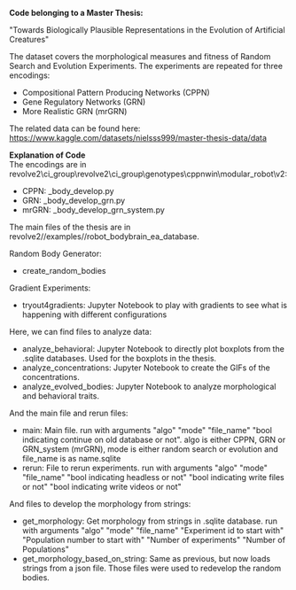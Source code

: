 **Code belonging to a Master Thesis:** <br />

  "Towards Biologically Plausible Representations in the Evolution of Artificial Creatures"<br />

The dataset covers the morphological measures and fitness of Random Search and Evolution Experiments. The experiments are repeated for three encodings: <br />

* Compositional Pattern Producing Networks (CPPN) <br />
* Gene Regulatory Networks (GRN) <br />
* More Realistic GRN (mrGRN) <br />

The related data can be found here: https://www.kaggle.com/datasets/nielsss999/master-thesis-data/data <br />

**Explanation of Code** <br />
The encodings are in revolve2\ci_group\revolve2\ci_group\genotypes\cppnwin\modular_robot\v2\: <br />

* CPPN: _body_develop.py <br />
* GRN: _body_develop_grn.py <br />
* mrGRN: _body_develop_grn_system.py <br />

The main files of the thesis are in revolve2//examples//robot_bodybrain_ea_database. <br />

Random Body Generator: <br />
* create_random_bodies <br />

Gradient Experiments: <br />
* tryout4gradients: Jupyter Notebook to play with gradients to see what is happening with different configurations <br />

Here, we can find files to analyze data: <br />
* analyze_behavioral: Jupyter Notebook to directly plot boxplots from the .sqlite databases. Used for the boxplots in the thesis. <br />
* analyze_concentrations: Jupyter Notebook to create the GIFs of the concentrations.  <br />
* analyze_evolved_bodies: Jupyter Notebook to analyze morphological and behavioral traits. <br />

And the main file and rerun files: <br />
* main: Main file. run with arguments "algo" "mode" "file_name" "bool indicating continue on old database or not". algo is either CPPN, GRN or GRN_system (mrGRN), mode is either random search or evolution and file_name is as name.sqlite <br />
* rerun: File to rerun experiments. run with arguments "algo" "mode" "file_name" "bool indicating headless or not" "bool indicating write files or not" "bool indicating write videos or not" <br />

And files to develop the morphology from strings: <br />
* get_morphology: Get morphology from strings in .sqlite database. run with arguments "algo" "mode" "file_name" "Experiment id to start with" "Population number to start with" "Number of experiments" "Number of Populations" <br />
* get_morphology_based_on_string: Same as previous, but now loads strings from a json file. Those files were used to redevelop the random bodies. <br />


